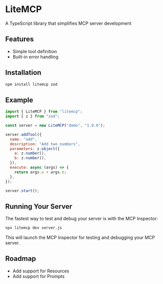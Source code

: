 # LiteMCP

A TypeScript library that simplifies MCP server development

## Features

- Simple tool definition
- Built-in error handling

## Installation

```bash
npm install litemcp zod
```

## Example

```js
import { LiteMCP } from "litemcp";
import { z } from "zod";

const server = new LiteMCP("demo", "1.0.0");

server.addTool({
  name: "add",
  description: "Add two numbers",
  parameters: z.object({
    a: z.number(),
    b: z.number(),
  }),
  execute: async (args) => {
    return args.a + args.b;
  },
});

server.start();
```

## Running Your Server

The fastest way to test and debug your server is with the MCP Inspector:

```bash
npx litemcp dev server.js
```

This will launch the MCP Inspector for testing and debugging your MCP server.

## Roadmap

- Add support for Resources
- Add support for Prompts
